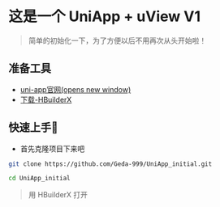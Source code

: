 # 这是一个 UniApp + uView V1

> 简单的初始化一下，为了方便以后不用再次从头开始啦！

## 准备工具

- [uni-app官网(opens new window)](https://uniapp.dcloud.io/quickstart-cli)
- [下载-HBuilderX](https://www.dcloud.io/hbuilderx.html)

## 快速上手🚀

- 首先克隆项目下来吧

```bash
git clone https://github.com/Geda-999/UniApp_initial.git

cd UniApp_initial

```

> 用 HBuilderX 打开
